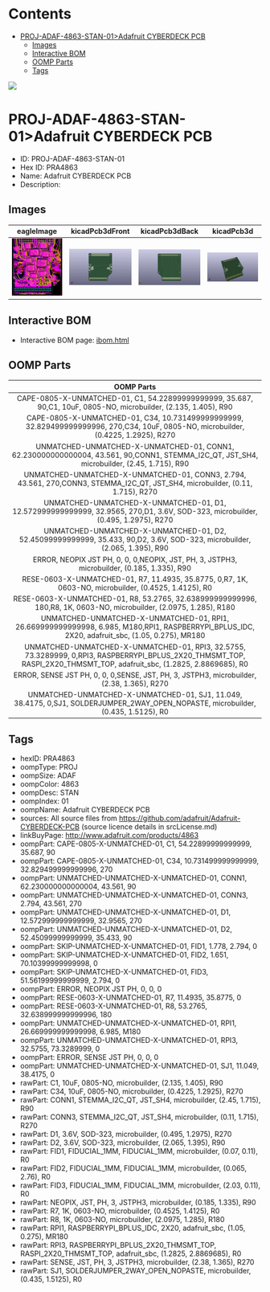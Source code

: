 



Contents
========

* [PROJ-ADAF-4863-STAN-01>Adafruit CYBERDECK PCB](#proj-adaf-4863-stan-01adafruit-cyberdeck-pcb)
	* [Images](#images)
	* [Interactive BOM](#interactive-bom)
	* [OOMP Parts](#oomp-parts)
	* [Tags](#tags)
  
![][im]
# PROJ-ADAF-4863-STAN-01>Adafruit CYBERDECK PCB

- ID: PROJ-ADAF-4863-STAN-01
- Hex ID: PRA4863
- Name: Adafruit CYBERDECK PCB
- Description: 

## Images
  
  

|eagleImage|kicadPcb3dFront|kicadPcb3dBack|kicadPcb3d|
| :---: | :---: | :---: | :---: |
|[![eagleImage](eagleImage_140.png)](eagleImage_600.png)|[![kicadPcb3dFront](kicadPcb3dFront_140.png)](kicadPcb3dFront_600.png)|[![kicadPcb3dBack](kicadPcb3dBack_140.png)](kicadPcb3dBack_600.png)|[![kicadPcb3d](kicadPcb3d_140.png)](kicadPcb3d_600.png)|

## Interactive BOM

- Interactive BOM page: [ibom.html](kicad/bom/ibom.html)

## OOMP Parts
  

|OOMP Parts|
| :---: |
|CAPE-0805-X-UNMATCHED-01, C1, 54.22899999999999, 35.687, 90,C1, 10uF, 0805-NO, microbuilder, (2.135, 1.405), R90|
|CAPE-0805-X-UNMATCHED-01, C34, 10.731499999999999, 32.829499999999996, 270,C34, 10uF, 0805-NO, microbuilder, (0.4225, 1.2925), R270|
|UNMATCHED-UNMATCHED-X-UNMATCHED-01, CONN1, 62.230000000000004, 43.561, 90,CONN1, STEMMA_I2C_QT, JST_SH4, microbuilder, (2.45, 1.715), R90|
|UNMATCHED-UNMATCHED-X-UNMATCHED-01, CONN3, 2.794, 43.561, 270,CONN3, STEMMA_I2C_QT, JST_SH4, microbuilder, (0.11, 1.715), R270|
|UNMATCHED-UNMATCHED-X-UNMATCHED-01, D1, 12.572999999999999, 32.9565, 270,D1, 3.6V, SOD-323, microbuilder, (0.495, 1.2975), R270|
|UNMATCHED-UNMATCHED-X-UNMATCHED-01, D2, 52.45099999999999, 35.433, 90,D2, 3.6V, SOD-323, microbuilder, (2.065, 1.395), R90|
|ERROR, NEOPIX JST PH, 0, 0, 0,NEOPIX, JST, PH, 3, JSTPH3, microbuilder, (0.185, 1.335), R90|
|RESE-0603-X-UNMATCHED-01, R7, 11.4935, 35.8775, 0,R7, 1K, 0603-NO, microbuilder, (0.4525, 1.4125), R0|
|RESE-0603-X-UNMATCHED-01, R8, 53.2765, 32.638999999999996, 180,R8, 1K, 0603-NO, microbuilder, (2.0975, 1.285), R180|
|UNMATCHED-UNMATCHED-X-UNMATCHED-01, RPI1, 26.669999999999998, 6.985, M180,RPI1, RASPBERRYPI_BPLUS_IDC, 2X20, adafruit_sbc, (1.05, 0.275), MR180|
|UNMATCHED-UNMATCHED-X-UNMATCHED-01, RPI3, 32.5755, 73.3289999, 0,RPI3, RASPBERRYPI_BPLUS_2X20_THMSMT_TOP, RASPI_2X20_THMSMT_TOP, adafruit_sbc, (1.2825, 2.8869685), R0|
|ERROR, SENSE JST PH, 0, 0, 0,SENSE, JST, PH, 3, JSTPH3, microbuilder, (2.38, 1.365), R270|
|UNMATCHED-UNMATCHED-X-UNMATCHED-01, SJ1, 11.049, 38.4175, 0,SJ1, SOLDERJUMPER_2WAY_OPEN_NOPASTE, microbuilder, (0.435, 1.5125), R0|

## Tags

- hexID: PRA4863
- oompType: PROJ
- oompSize: ADAF
- oompColor: 4863
- oompDesc: STAN
- oompIndex: 01
- oompName: Adafruit CYBERDECK PCB
- sources: All source files from https://github.com/adafruit/Adafruit-CYBERDECK-PCB (source licence details in srcLicense.md)
- linkBuyPage: http://www.adafruit.com/products/4863
- oompPart: CAPE-0805-X-UNMATCHED-01, C1, 54.22899999999999, 35.687, 90
- oompPart: CAPE-0805-X-UNMATCHED-01, C34, 10.731499999999999, 32.829499999999996, 270
- oompPart: UNMATCHED-UNMATCHED-X-UNMATCHED-01, CONN1, 62.230000000000004, 43.561, 90
- oompPart: UNMATCHED-UNMATCHED-X-UNMATCHED-01, CONN3, 2.794, 43.561, 270
- oompPart: UNMATCHED-UNMATCHED-X-UNMATCHED-01, D1, 12.572999999999999, 32.9565, 270
- oompPart: UNMATCHED-UNMATCHED-X-UNMATCHED-01, D2, 52.45099999999999, 35.433, 90
- oompPart: SKIP-UNMATCHED-X-UNMATCHED-01, FID1, 1.778, 2.794, 0
- oompPart: SKIP-UNMATCHED-X-UNMATCHED-01, FID2, 1.651, 70.10399999999998, 0
- oompPart: SKIP-UNMATCHED-X-UNMATCHED-01, FID3, 51.56199999999999, 2.794, 0
- oompPart: ERROR, NEOPIX JST PH, 0, 0, 0
- oompPart: RESE-0603-X-UNMATCHED-01, R7, 11.4935, 35.8775, 0
- oompPart: RESE-0603-X-UNMATCHED-01, R8, 53.2765, 32.638999999999996, 180
- oompPart: UNMATCHED-UNMATCHED-X-UNMATCHED-01, RPI1, 26.669999999999998, 6.985, M180
- oompPart: UNMATCHED-UNMATCHED-X-UNMATCHED-01, RPI3, 32.5755, 73.3289999, 0
- oompPart: ERROR, SENSE JST PH, 0, 0, 0
- oompPart: UNMATCHED-UNMATCHED-X-UNMATCHED-01, SJ1, 11.049, 38.4175, 0
- rawPart: C1, 10uF, 0805-NO, microbuilder, (2.135, 1.405), R90
- rawPart: C34, 10uF, 0805-NO, microbuilder, (0.4225, 1.2925), R270
- rawPart: CONN1, STEMMA_I2C_QT, JST_SH4, microbuilder, (2.45, 1.715), R90
- rawPart: CONN3, STEMMA_I2C_QT, JST_SH4, microbuilder, (0.11, 1.715), R270
- rawPart: D1, 3.6V, SOD-323, microbuilder, (0.495, 1.2975), R270
- rawPart: D2, 3.6V, SOD-323, microbuilder, (2.065, 1.395), R90
- rawPart: FID1, FIDUCIAL_1MM, FIDUCIAL_1MM, microbuilder, (0.07, 0.11), R0
- rawPart: FID2, FIDUCIAL_1MM, FIDUCIAL_1MM, microbuilder, (0.065, 2.76), R0
- rawPart: FID3, FIDUCIAL_1MM, FIDUCIAL_1MM, microbuilder, (2.03, 0.11), R0
- rawPart: NEOPIX, JST, PH, 3, JSTPH3, microbuilder, (0.185, 1.335), R90
- rawPart: R7, 1K, 0603-NO, microbuilder, (0.4525, 1.4125), R0
- rawPart: R8, 1K, 0603-NO, microbuilder, (2.0975, 1.285), R180
- rawPart: RPI1, RASPBERRYPI_BPLUS_IDC, 2X20, adafruit_sbc, (1.05, 0.275), MR180
- rawPart: RPI3, RASPBERRYPI_BPLUS_2X20_THMSMT_TOP, RASPI_2X20_THMSMT_TOP, adafruit_sbc, (1.2825, 2.8869685), R0
- rawPart: SENSE, JST, PH, 3, JSTPH3, microbuilder, (2.38, 1.365), R270
- rawPart: SJ1, SOLDERJUMPER_2WAY_OPEN_NOPASTE, microbuilder, (0.435, 1.5125), R0



[im]: kicadPcb3d_450.png

